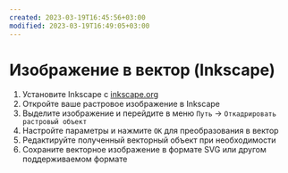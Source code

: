 ```yaml
---
created: 2023-03-19T16:45:56+03:00
modified: 2023-03-19T16:49:05+03:00
---
```


# Изображение в вектор (Inkscape)

1. Установите Inkscape с [inkscape.org](https://inkscape.org/)
2. Откройте ваше растровое изображение в Inkscape
3. Выделите изображение и перейдите в меню `Путь` → `Откадрировать растровый объект`
4. Настройте параметры и нажмите `ОК` для преобразования в вектор
5. Редактируйте полученный векторный объект при необходимости
6. Сохраните векторное изображение в формате SVG или другом поддерживаемом формате
